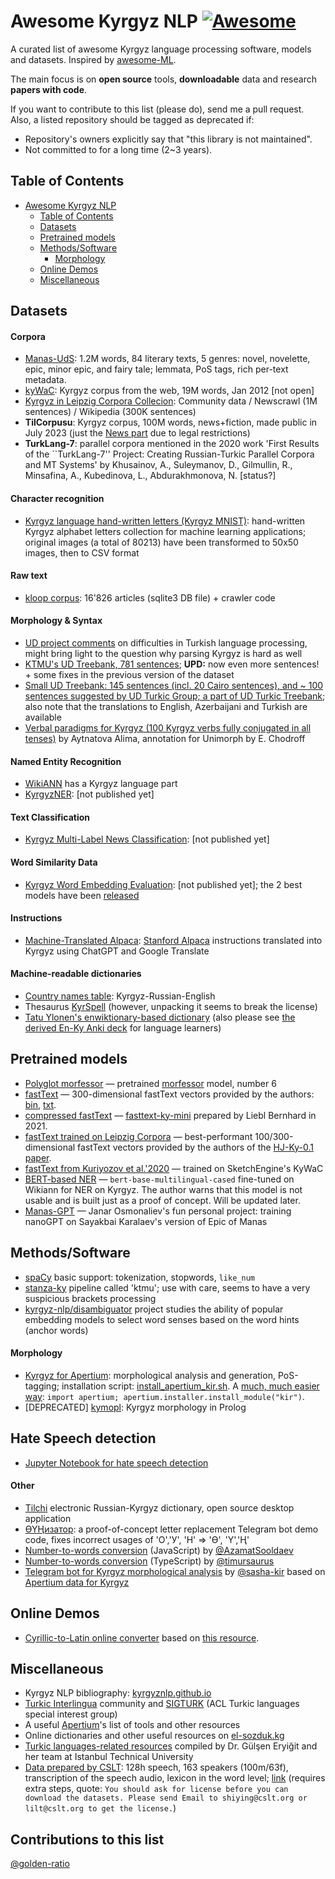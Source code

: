 # Awesome Kyrgyz NLP [![Awesome](https://cdn.rawgit.com/sindresorhus/awesome/d7305f38d29fed78fa85652e3a63e154dd8e8829/media/badge.svg)](https://github.com/sindresorhus/awesome)

A curated list of awesome Kyrgyz language processing software, models and datasets. Inspired by [awesome-ML](https://github.com/josephmisiti/awesome-machine-learning). 

The main focus is on **open source** tools, **downloadable** data and research **papers with code**.

If you want to contribute to this list (please do), send me a pull request.
Also, a listed repository should be tagged as deprecated if:

* Repository's owners explicitly say that "this library is not maintained".
* Not committed to for a long time (2~3 years).

## Table of Contents
<!-- MarkdownTOC depth=3 -->
- [Awesome Kyrgyz NLP](#awesome-kyrgyz-nlp)
  - [Table of Contents](#table-of-contents)
  - [Datasets](#data)
  - [Pretrained models](#pretrained-models)
  - [Methods/Software](#software)
      - [Morphology](#morphology-s)
  - [Online Demos](#demos)
  - [Miscellaneous](#misc)
<!-- /MarkdownTOC -->

<a name="data"></a>
## Datasets

#### Corpora

* [Manas-UdS](http://fedora.clarin-d.uni-saarland.de/kyrgyz/index.html): 1.2M words, 84 literary texts, 5 genres: novel, novelette, epic, minor epic, and fairy tale; lemmata, PoS tags, rich per-text metadata.
* [kyWaC](https://www.sketchengine.eu/kywac-kyrgyz-corpus/): Kyrgyz corpus from the web, 19M words, Jan 2012 [not open]
* [Kyrgyz in Leipzig Corpora Collecion](https://wortschatz.uni-leipzig.de/en/download/Kirghiz): Community data / Newscrawl (1M sentences) / Wikipedia (300K sentences)
* **TilCorpusu**: Kyrgyz corpus, 100M words, news+fiction, made public in July 2023 (just the [News part](https://huggingface.co/datasets/the-cramer-project/Kyrgyz_News_Corpus) due to legal restrictions)
* **TurkLang-7**: parallel corpora mentioned in the 2020 work 'First Results of the ``TurkLang-7'' Project: Creating Russian-Turkic Parallel Corpora and MT Systems' by Khusainov, A., Suleymanov, D., Gilmullin, R., Minsafina, A., Kubedinova, L., Abdurakhmonova, N. [status?]

#### Character recognition
* [Kyrgyz language hand-written letters (Kyrgyz MNIST)](https://github.com/Akyl-AI/kyrgyz_MNIST): hand-written Kyrgyz alphabet letters collection for machine learning applications; original images (a total of 80213) have been transformed to 50x50 images, then to CSV format

#### Raw text
* [kloop corpus](https://github.com/kyrgyz-nlp/kloop-corpus): 16'826 articles (sqlite3 DB file) + crawler code

#### Morphology &amp; Syntax
* [UD project comments](https://universaldependencies.org/tr/) on difficulties in Turkish language processing, might bring light to the question why parsing Kyrgyz is hard as well
* [KTMU's UD Treebank, 781 sentences](https://github.com/UniversalDependencies/UD_Kyrgyz-KTMU); **UPD:** now even more sentences! + some fixes in the previous version of the dataset
* [Small UD Treebank: 145 sentences (incl. 20 Cairo sentences), and ~ 100 sentences suggested by UD Turkic Group; a part of UD Turkic Treebank](https://github.com/UniversalDependencies/UD_Kyrgyz-TueCL); also note that the translations to English, Azerbaijani and Turkish are available
* [Verbal paradigms for Kyrgyz (100 Kyrgyz verbs fully conjugated in all tenses)](https://github.com/unimorph/kir) by Aytnatova Alima, annotation for Unimorph by E. Chodroff

#### Named Entity Recognition
* [WikiANN](https://huggingface.co/datasets/wikiann) has a Kyrgyz language part
* [KyrgyzNER](https://github.com/Akyl-AI/KyrgyzNER): [not published yet]

#### Text Classification
* [Kyrgyz Multi-Label News Classification](https://github.com/alexeyev/kyrgyz-multi-label-topic-classification): [not published yet]

#### Word Similarity Data
* [Kyrgyz Word Embedding Evaluation](https://github.com/alexeyev/kyrgyz-embedding-evaluation): [not published yet]; the 2 best models have been [released](https://zenodo.org/records/14544743)

#### Instructions
* [Machine-Translated Alpaca](https://github.com/Akyl-AI/kyrgyz-alpaca): [Stanford Alpaca](https://github.com/tatsu-lab/stanford_alpaca) instructions translated into Kyrgyz using ChatGPT and Google Translate

#### Machine-readable dictionaries
* [Country names table](https://github.com/kyrgyz-nlp/country_names/blob/main/country_names_in_kyrgyz.tsv): Kyrgyz-Russian-English
* Thesaurus [KyrSpell](http://kyrgyzorfo.narod.ru/) (however, unpacking it seems to break the license)
* [Tatu Ylonen's enwiktionary-based dictionary](https://kaikki.org/dictionary/Kyrgyz/index.html) (also please see [the derived En-Ky Anki deck](https://ankiweb.net/shared/info/518863963) for language learners)


<a name="pretrained-models"></a>
## Pretrained models
* [Polyglot morfessor](https://github.com/aboSamoor/polyglot/blob/master/docs/MorphologicalAnalysis.rst) —  pretrained [morfessor](http://www.cis.hut.fi/cis/projects/morpho/) model, number 6
* [fastText](https://fasttext.cc/docs/en/crawl-vectors.html) — 300-dimensional fastText vectors provided by the authors: [bin](https://dl.fbaipublicfiles.com/fasttext/vectors-crawl/cc.ky.300.bin.gz), [txt](https://dl.fbaipublicfiles.com/fasttext/vectors-crawl/cc.ky.300.vec.gz).
* [compressed fastText](https://github.com/avidale/compress-fasttext) — [fasttext-ky-mini](https://zenodo.org/record/4905385/files/fasttext-ky-mini?download=1) prepared by Liebl Bernhard in 2021.
* [fastText trained on Leipzig Corpora](https://zenodo.org/records/14544743) — best-performant 100/300-dimensional fastText vectors provided by the authors of the [HJ-Ky-0.1 paper](https://arxiv.org/pdf/2411.10724).
* [fastText from Kuriyozov et al.'2020](https://zenodo.org/records/3666697) — trained on SketchEngine's KyWaC
* [BERT-based NER](https://huggingface.co/murat/kyrgyz_language_NER) —  `bert-base-multilingual-cased` fine-tuned on Wikiann for NER on Kyrgyz. The author warns that this model is not usable and is built just as a proof of concept. Will be updated later.
* [Manas-GPT](https://github.com/janarosmonaliev/Manas-GPT/)  —  Janar Osmonaliev's fun personal project: training nanoGPT on Sayakbai Karalaev's version of Epic of Manas

<a name="software"></a>
## Methods/Software

* [spaCy](https://github.com/explosion/spaCy/tree/master/spacy/lang/ky) basic support: tokenization, stopwords, `like_num`
* [stanza-ky](https://huggingface.co/stanfordnlp/stanza-ky) pipeline called 'ktmu'; use with care, seems to have a very suspicious brackets processing
* [kyrgyz-nlp/disambiguator](http://github.com/kyrgyz-nlp/disambiguator) project studies the ability of popular embedding models to select word senses based on the word hints (anchor words)

#### Morphology <a name="morphology-s"></a>
* [Kyrgyz for Apertium](https://github.com/apertium/apertium-kir/): morphological analysis and generation, PoS-tagging; installation script: [install_apertium_kir.sh](/install_apertium_kir.sh). A [much, much easier way](https://github.com/apertium/apertium-python/): `import apertium; apertium.installer.install_module("kir")`.
* [DEPRECATED] [kymopl](https://github.com/dens-den/kymopl): Kyrgyz morphology in Prolog

## Hate Speech detection
* [Jupyter Notebook for hate speech detection](https://github.com/kyrgyz-nlp/hate-speech-examples)

#### Other
* [Tilchi](https://github.com/IncorexLLC/Tilchi) electronic Russian-Kyrgyz dictionary, open source desktop application
* [ӨҮҢизатор](https://github.com/kyrgyz-nlp/letter_replacer): a proof-of-concept letter replacement Telegram bot demo code, fixes incorrect usages of 'О','У', 'Н' => 'Ө', 'Ү','Ң'
* [Number-to-words conversion](https://github.com/AzamatSoodaev/number-to-words-kg) (JavaScript) by [@AzamatSooldaev](https://github.com/AzamatSoodaev)
* [Number-to-words conversion](https://github.com/timursaurus/sandar) (TypeScript) by [@timursaurus](https://github.com/timursaurus)
* [Telegram bot for Kyrgyz morphological analysis](https://github.com/sasha-kir/kyrgyz_parser) by [@sasha-kir](https://github.com/sasha-kir) based on [Apertium data for Kyrgyz](https://github.com/apertium/apertium-kir/)

<a name="demos"></a>
## Online Demos
* [Cyrillic-to-Latin online converter](http://www.transliteration.kpr.eu/ky/) based on [this resource](https://www.qyrgyz.com/post/kakoy-budet-kyrgyzskaya-latinitsa).

<a name="misc"></a>
## Miscellaneous
* Kyrgyz NLP bibliography: [kyrgyznlp.github.io](https://kyrgyznlp.github.io)
* [Turkic Interlingua](https://github.com/turkic-interlingua) community and [SIGTURK](https://github.com/sigturk/) (ACL Turkic languages special interest group)
* A useful [Apertium](https://wiki.apertium.org/wiki/Kyrgyz)'s list of tools and other resources
* Online dictionaries and other useful resources on [el-sozduk.kg](https://el-sozduk.kg/)
* [Turkic languages-related resources](http://ddi.itu.edu.tr/en/toolsandresources) compiled by Dr. Gülşen Eryiğit and her team at Istanbul Technical University 
* [Data prepared by CSLT](http://index.cslt.org/mediawiki/index.php/ASR-nsfc-data): 128h speech, 163 speakers (100m/63f), transcription of the speech audio, lexicon in the word level; [link](https://pan.baidu.com/s/18jxLKo4YRWH5K3GWPWmGXQ) (requires extra steps, quote: `You should ask for license before you can download the datasets. Please send Email to shiying@cslt.org or lilt@cslt.org to get the license.`)

## Contributions to this list

[@golden-ratio](https://github.com/golden-ratio)
